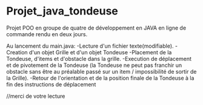 # Projet_java_tondeuse

Projet POO en groupe de quatre de développement en JAVA en ligne de commande rendu en deux jours.

Au lancement du main.java:
-Lecture d'un fichier texte(modifiable).
  -Creation d'un objet Grille et d'un objet Tondeuse
  -Placement de la Tondeuse, d'items et d'obstacle dans la grille.
  -Execution de déplacement et de pivotement de la Tondeuse (la Tondeuse ne peut pas franchir un obstacle sans être au préalable passé sur un item / impossibilité de sortir de la Grille).
  -Retour de l'orientation et de la position finale de la Tondeuse à la fin des instructions de déplacement
 
 //merci de votre lecture
